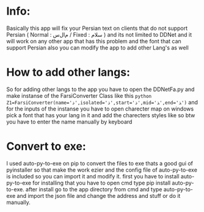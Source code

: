 # Info:
Basically this app will fix your Persian text on clients that do not support Persian ( Normal : ﻡﺍﻝﺱ / Fixed : سلام )
and its not limited to DDNet and it will work on any other app that has this problem and the font that can support Persian
also you can modify the app to add other Lang's as well

# How to add other langs:
So for adding other langs to the app you have to open the DDNetFa.py
and make instanse of the FarsiConverter Class like this ```python
Z1=FarsiConverter(name='ذ',isolated='ﺫ',start='ﺫ',mid='ﺬ',end='ﺬ')```
and for the inputs of the instanse you have to open charecter map on windows pick a font that has your lang in it and add the charecters styles like so
btw you have to enter the name manually by keyboard

# Convert to exe:
I used auto-py-to-exe on pip to convert the files to exe thats a good gui of pyinstaller so that make the work ezier
and the config file of auto-py-to-exe is included so you can import it and modify it.
first you have to install auto-py-to-exe for installing that you have to open cmd type pip install auto-py-to-exe.
after install go to the app directory from cmd and type auto-py-to-exe and import the json file and change the address and stuff or do it manually.
